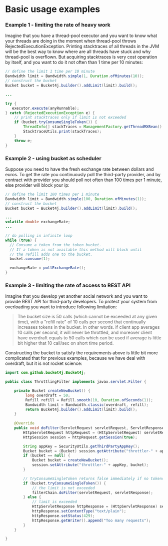 # Basic usage examples

### Example 1 - limiting the rate of heavy work
Imagine that you have a thread-pool executor and you want to know what your threads are doing in the moment when thread-pool throws RejectedExecutionException.
Printing stacktraces of all threads in the JVM will be the best way to know where are all threads have stuck and why thread-pool is overflown.
But acquiring stacktraces is very cost operation by itself, and you want to do it not often than 1 time per 10 minutes:
```java
// define the limit 1 time per 10 minute
Bandwidth limit = Bandwidth.simple(1, Duration.ofMinutes(10));
// construct the bucket
Bucket bucket = Bucket4j.builder().addLimit(limit).build();

...

try {
   executor.execute(anyRunnable);
} catch (RejectedExecutionException e) {
    // print stacktraces only if limit is not exceeded
    if (bucket.tryConsumeSingleToken()) {
        ThreadInfo[] stackTraces = ManagementFactory.getThreadMXBean().dumpAllThreads(true, true);
        StacktraceUtils.print(stackTraces);
    }
    throw e;
}

```

### Example 2 - using bucket as scheduler
Suppose you need to have the fresh exchange rate between dollars and euros. 
To get the rate you continuously poll the third-party provider, 
and by contract with provider you should poll not often than 100 times per 1 minute, else provider will block your ip:   
```java
// define the limit 100 times per 1 minute
Bandwidth limit = Bandwidth.simple(100, Duration.ofMinutes(1));
// construct the bucket
Bucket bucket = Bucket4j.builder().addLimit(limit).build();

...
volatile double exchangeRate;
...

// do polling in infinite loop
while (true) {
  // Consume a token from the token bucket.  
  // If a token is not available this method will block until
  // the refill adds one to the bucket.
  bucket.consume(1);

  exchangeRate = pollExchangeRate();
}
```

### Example 3 - limiting the rate of access to REST API
Imagine that you develop yet another social network and you want to provide REST API for third-party developers.
To protect your system from overloading you want to introduce following limitation:

> The bucket size is 50 calls (which cannot be exceeded at any given time), with a "refill rate" of 10 calls per second that continually increases tokens in the bucket. 
In other words. if client app averages 10 calls per second, it will never be throttled, 
and moreover client have overdraft equals to 50 calls which can be used if average is little bit higher that 10 call/sec on short time period.

Constructing the bucket to satisfy the requirements above is little bit more complicated that for previous examples, 
because we have deal with overdraft, but it is not rocket science:
```java
import com.github.bucket4j.Bucket4j;

public class ThrottlingFilter implements javax.servlet.Filter {

    private Bucket createNewBucket() {
         long overdraft = 50; 
         Refill refill = Refill.smooth(10, Duration.ofSeconds(1));
         Bandwidth limit = Bandwidth.classic(overdraft, refill);
         return Bucket4j.builder().addLimit(limit).build();
    }
    
    @Override
    public void doFilter(ServletRequest servletRequest, ServletResponse servletResponse, FilterChain filterChain) throws IOException, ServletException {
        HttpServletRequest httpRequest = (HttpServletRequest) servletRequest;
        HttpSession session = httpRequest.getSession(true);

        String appKey = SecurityUtils.getThirdPartyAppKey();
        Bucket bucket = (Bucket) session.getAttribute("throttler-" + appKey);
        if (bucket == null) {
            Bucket bucket = createNewBucket();
            session.setAttribute("throttler-" + appKey, bucket);
        }

        // tryConsumeSingleToken returns false immediately if no tokens available with the bucket
        if (bucket.tryConsumeSingleToken()) {
            // the limit is not exceeded
            filterChain.doFilter(servletRequest, servletResponse);
        } else {
            // limit is exceeded
            HttpServletResponse httpResponse = (HttpServletResponse) servletResponse;
            httpResponse.setContentType("text/plain");
            httpResponse.setStatus(429);
            httpResponse.getWriter().append("Too many requests");
        }
    }

}
```